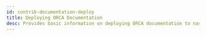 ```yaml
---
id: contrib-documentation-deploy
title: Deploying ORCA Documentation
desc: Provides basic information on deploying ORCA documentation to nasa.github.io
---
```

